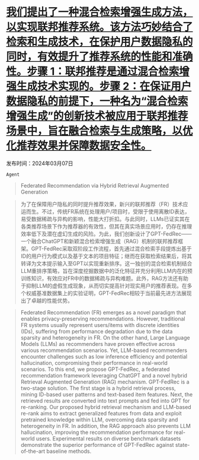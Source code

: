 # [我们提出了一种混合检索增强生成方法，以实现联邦推荐系统。该方法巧妙结合了检索和生成技术，在保护用户数据隐私的同时，有效提升了推荐系统的性能和准确性。步骤 1：联邦推荐是通过混合检索增强生成技术实现的。步骤 2：在保证用户数据隐私的前提下，一种名为“混合检索增强生成”的创新技术被应用于联邦推荐场景中，旨在融合检索与生成策略，以优化推荐效果并保障数据安全性。](https://arxiv.org/abs/2403.04256)

发布时间：2024年03月07日

`Agent`

> Federated Recommendation via Hybrid Retrieval Augmented Generation

> 为了在保障用户隐私的同时提升推荐效果，新兴的联邦推荐（FR）技术应运而生。不过，传统FR系统在处理用户/项目时，受限于使用离散ID表达，易受数据稀疏与异构的影响，性能大打折扣。与此同时，LLMs已证实其在各类推荐场景下作为推荐器的有效性，但其在真实场景应用时，仍存在推理效率低下及潜在虚幻生成的风险。为此，我们创新设计了GPT-FedRec——一个融合ChatGPT和新颖混合检索增强生成（RAG）机制的联邦推荐框架。GPT-FedRec采取双阶段工作流程，首先通过混合检索手段提炼出基于ID的用户行为模式以及基于文本的项目特征；继而在获取检索结果后，将其转译为文本提示输入至GPT以实现重新排序。这一独创的混合检索机制结合LLM重排序策略，旨在深度挖掘数据中的泛化特征并充分利用LLM内在的预训练知识，有效应对FR中的数据稀疏与异构难题。此外，RAG方法还有助于抑制LLM的虚假生成现象，从而切实提高针对现实用户的推荐表现。在多个权威基准数据集上的实验证明，GPT-FedRec相较于当前最先进方法展现出了卓越的性能优势。

> Federated Recommendation (FR) emerges as a novel paradigm that enables privacy-preserving recommendations. However, traditional FR systems usually represent users/items with discrete identities (IDs), suffering from performance degradation due to the data sparsity and heterogeneity in FR. On the other hand, Large Language Models (LLMs) as recommenders have proven effective across various recommendation scenarios. Yet, LLM-based recommenders encounter challenges such as low inference efficiency and potential hallucination, compromising their performance in real-world scenarios. To this end, we propose GPT-FedRec, a federated recommendation framework leveraging ChatGPT and a novel hybrid Retrieval Augmented Generation (RAG) mechanism. GPT-FedRec is a two-stage solution. The first stage is a hybrid retrieval process, mining ID-based user patterns and text-based item features. Next, the retrieved results are converted into text prompts and fed into GPT for re-ranking. Our proposed hybrid retrieval mechanism and LLM-based re-rank aims to extract generalized features from data and exploit pretrained knowledge within LLM, overcoming data sparsity and heterogeneity in FR. In addition, the RAG approach also prevents LLM hallucination, improving the recommendation performance for real-world users. Experimental results on diverse benchmark datasets demonstrate the superior performance of GPT-FedRec against state-of-the-art baseline methods.